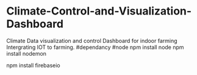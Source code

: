 # Climate-Control-and-Visualization-Dashboard
 Climate Data visualization and control Dashboard for indoor farming
 Intergrating IOT to farming.
#dependancy
#node
npm install node
npm install nodemon

npm install firebaseio

